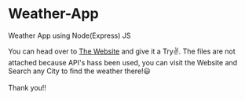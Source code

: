 # Weather-App
Weather App using Node(Express) JS

You can head over to <a href="https://glacial-sands-47790.herokuapp.com/">The Website</a> and give it a Try✌. The files are not attached because API's hass been used, you can visit the Website and Search any City to find the weather there!😃<br><br>
Thank you!!

